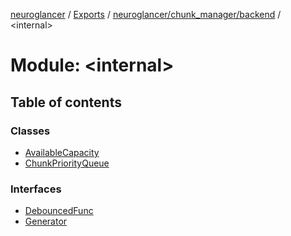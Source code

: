 [neuroglancer](../README.md) / [Exports](../modules.md) / [neuroglancer/chunk\_manager/backend](neuroglancer_chunk_manager_backend.md) / <internal\>

# Module: <internal\>

## Table of contents

### Classes

- [AvailableCapacity](../classes/neuroglancer_chunk_manager_backend._internal_.AvailableCapacity.md)
- [ChunkPriorityQueue](../classes/neuroglancer_chunk_manager_backend._internal_.ChunkPriorityQueue.md)

### Interfaces

- [DebouncedFunc](../interfaces/neuroglancer_chunk_manager_backend._internal_.DebouncedFunc.md)
- [Generator](../interfaces/neuroglancer_chunk_manager_backend._internal_.Generator.md)
